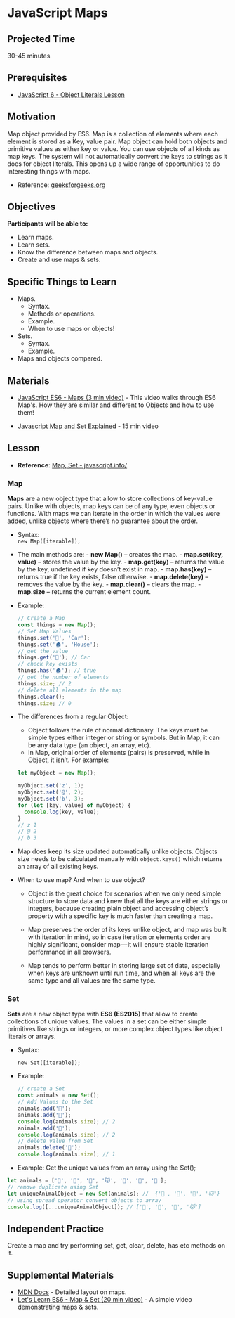 # JavaScript Maps

## Projected Time

30-45 minutes

## Prerequisites

- [JavaScript 6 - Object Literals Lesson](../javascript/javascript-6-object-literals.md)

## Motivation

Map object provided by ES6. Map is a collection of elements where each element is stored as a Key, value pair. Map object can hold both objects and primitive values as either key or value. You can use objects of all kinds as map keys. The system will not automatically convert the keys to strings as it does for object literals. This opens up a wide range of opportunities to do interesting things with maps.

- Reference: [geeksforgeeks.org](https://www.geeksforgeeks.org/map-in-javascript/)

## Objectives

**Participants will be able to:**

- Learn maps.
- Learn sets.
- Know the difference between maps and objects.
- Create and use maps & sets.

## Specific Things to Learn

- Maps.
  - Syntax.
  - Methods or operations.
  - Example.
  - When to use maps or objects!
- Sets.
  - Syntax.
  - Example.
- Maps and objects compared.

## Materials

- [JavaScript ES6 - Maps (3 min video)](https://www.youtube.com/watch?v=QjYk58e-8v4) - This video walks through ES6 Map's. How they are similar and different to Objects and how to use them!

- [Javascript Map and Set Explained](https://www.youtube.com/watch?v=hLgUTM3FOII) - 15 min video

## Lesson

- **Reference**: [Map, Set - javascript.info/](https://javascript.info/map-set-weakmap-weakset)

### Map

**Maps** are a new object type that allow to store collections of key-value pairs. Unlike with objects, map keys can be of any type, even objects or functions. With maps we can iterate in the order in which the values were added, unlike objects where there’s no guarantee about the order.

- Syntax:<br>
  `new Map([iterable]);`

- The main methods are: - **new Map()** – creates the map. - **map.set(key, value)** – stores the value by the key. - **map.get(key)** – returns the value by the key, undefined if key doesn’t exist in map. - **map.has(key)** – returns true if the key exists, false otherwise. - **map.delete(key)** – removes the value by the key. - **map.clear()** – clears the map. - **map.size** – returns the current element count.

- Example:

  ```javascript
  // Create a Map
  const things = new Map();
  // Set Map Values
  things.set('🚗', 'Car');
  things.set('🏠', 'House');
  // get the value
  things.get('🚗'); // Car
  // check key exists
  things.has('🏠'); // true
  // get the number of elements
  things.size; // 2
  // delete all elements in the map
  things.clear();
  things.size; // 0
  ```

- The differences from a regular Object:

  - Object follows the rule of normal dictionary. The keys must be simple types  either integer or string or symbols. But in Map, it can be any data type (an object, an array, etc).
  - In Map, original order of elements (pairs) is preserved, while in Object, it isn’t. For example:

  ```javascript
  let myObject = new Map();

  myObject.set('z', 1);
  myObject.set('@', 2);
  myObject.set('b', 3);
  for (let [key, value] of myObject) {
    console.log(key, value);
  }
  // z 1
  // @ 2
  // b 3
  ```

- Map does keep its size updated automatically unlike objects. Objects size needs to be calculated manually with `object.keys()` which returns an array of all existing keys.

- When to use map? And when to use object?

  - Object is the great choice for scenarios when we only need simple structure to store data and knew that all the keys are either strings or integers, because creating plain object and accessing object’s property with a specific key is much faster than creating a map.

  - Map preserves the order of its keys  unlike object, and map was built with iteration in mind, so in case iteration or elements order are highly significant, consider map — it will ensure stable iteration performance in all browsers.

  - Map tends to perform better in storing large set of data, especially when keys are unknown until run time, and when all keys are the same type and all values are the same type.

### Set

**Sets** are a new object type with **ES6 (ES2015)** that allow to create collections of unique values. The values in a set can be either simple primitives like strings or integers, or more complex object types like object literals or arrays.

- Syntax:<br>

  `new Set([iterable]);`

- Example:

  ```javascript
  // create a Set
  const animals = new Set();
  // Add Values to the Set
  animals.add('🐷');
  animals.add('🐼');
  console.log(animals.size); // 2
  animals.add('🐼');
  console.log(animals.size); // 2
  // delete value from Set
  animals.delete('🐼');
  console.log(animals.size); // 1
  ```

- Example: Get the unique values from an array using the Set();

```javascript
let animals = ['🐷', '🐼', '🦊', '🐱', '🐷', '🐷', '🐼'];
// remove duplicate using Set
let uniqueAnimalObject = new Set(animals); //  {'🐷', '🐼', '🦊', '🐱'}
// using spread operator convert objects to array
console.log([...uniqueAnimalObject]); // ['🐷', '🐼', '🦊', '🐱']
```

## Independent Practice

Create a map and try performing set, get, clear, delete, has etc methods on it.

## Supplemental Materials

- [MDN Docs](https://developer.mozilla.org/en-US/docs/Web/JavaScript/Reference/Global_Objects/Map) - Detailed layout on maps.
- [Let's Learn ES6 - Map & Set (20 min video)](https://www.youtube.com/watch?v=4B4Q0EZVPU8) - A simple video demonstrating maps & sets.

```

```
